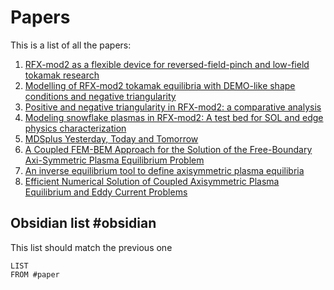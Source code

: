 # Papers
This is a list of all the papers:
1) [RFX-mod2 as a flexible device for reversed-field-pinch and low-field tokamak research](/papers/rfx_mod2_flexible_device_rf_pinch_low_field_tokamak.md)
2) [Modelling of RFX-mod2 tokamak equilibria with DEMO-like shape conditions and negative triangularity](/papers/rfx_mod2_equilibria_demo_shape_negative.md)
3) [Positive and negative triangularity in RFX-mod2: a comparative analysis](papers/positive_negative_triangularity_rfx_mod2.md)
4) [Modeling snowflake plasmas in RFX-mod2: A test bed for SOL and edge physics characterization ](papers/modeling_snowflake_plasmas_rfxmod2.md)
5) [MDSplus Yesterday, Today and Tomorrow](papers/mdsplus_yesterday_today_tomorrow.md)
6) [A Coupled FEM-BEM Approach for the Solution of the Free-Boundary Axi-Symmetric Plasma Equilibrium Problem](papers/coupled_fem_bem_axi_symmetric_plasma_equilibrium.md)
7) [An inverse equilibrium tool to define axisymmetric plasma equilibria](papers/inverse_tool_for_axisymmetric_plasma_equilibria.md)
8) [Efficient Numerical Solution of Coupled Axisymmetric Plasma Equilibrium and Eddy Current Problems](papers/efficient_numerical_solution_axisymmetric_plasma_eddy_currents.md)

## Obsidian list #obsidian
This list should match the previous one
```dataview
LIST 
FROM #paper
```
